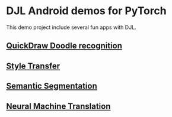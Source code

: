 # DJL Android demos for PyTorch

This demo project include several fun apps with DJL.

## [QuickDraw Doodle recognition](quickdraw_recognition/README.md)
## [Style Transfer](style_transfer_cyclegan/README.md)
## [Semantic Segmentation](semantic_segmentation/README.md)
## [Neural Machine Translation](neural_machine_translation/README.md)
